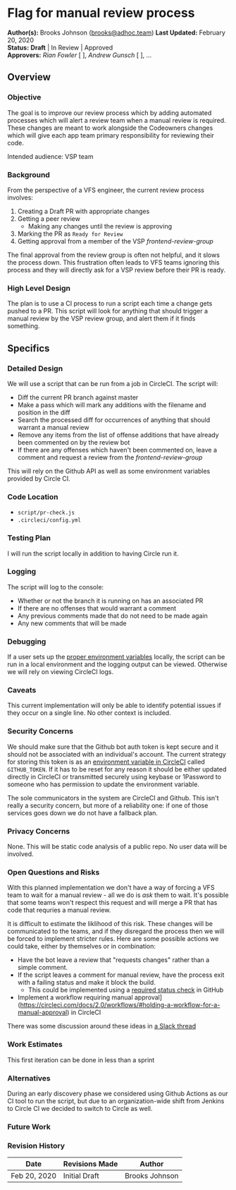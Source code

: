 # Flag for manual review process

**Author(s):** Brooks Johnson (brooks@adhoc.team)
**Last Updated:** February 20, 2020  
**Status:** **Draft** | In Review | Approved  
**Approvers:** _Rian Fowler_ \[ \], _Andrew Gunsch_ \[ \], ...  



## Overview

### Objective

The goal is to improve our review process which by adding automated processes which will alert a review team when a manual review is required.
These changes are meant to work alongside the Codeowners changes which will give each app team primary responsibility for reviewing their code.


Intended audience: VSP team

### Background

From the perspective of a VFS engineer, the current review process involves:

1. Creating a Draft PR with appropriate changes
1. Getting a peer review
    - Making any changes until the review is approving
1. Marking the PR as `Ready for Review`
1. Getting approval from a member of the VSP *frontend-review-group*

The final approval from the review group is often not helpful, and it slows the process down.
This frustration often leads to VFS teams ignoring this process and they will directly ask for a VSP review before their PR is ready.

### High Level Design

The plan is to use a CI process to run a script each time a change gets pushed to a PR.
This script will look for anything that should trigger a manual review by the VSP review group, and alert them if it finds something.

## Specifics

### Detailed Design

We will use a script that can be run from a job in CircleCI.
The script will:

- Diff the current PR branch against master
- Make a pass which will mark any additions with the filename and position in the diff
- Search the processed diff for occurrences of anything that should warrant a manual review
- Remove any items from the list of offense additions that have already been commented on by the review bot
- If there are any offenses which haven't been commented on, leave a comment and request a review from the *frontend-review-group*

This will rely on the Github API as well as some environment variables provided by Circle CI.

### Code Location

- `script/pr-check.js`
- `.circleci/config.yml`

### Testing Plan
I will run the script locally in addition to having Circle run it.

### Logging
The script will log to the console:
- Whether or not the branch it is running on has an associated PR
- If there are no offenses that would warrant a comment
- Any previous comments made that do not need to be made again
- Any new comments that will be made

### Debugging

If a user sets up the [proper environment variables](./manual-review-triggers.md#reguired-environment-variables) locally, the script can be run in a local environment and the logging output can be viewed.  Otherwise we will rely on viewing CircleCI logs.

### Caveats

This current implementation will only be able to identify potential issues if they occur on a single line.
No other context is included.

### Security Concerns

We should make sure that the Github bot auth token is kept secure and it should not be associated with an individual's account.
The current strategy for storing this token is as an [environment variable in CircleCI](https://ui.circleci.com/settings/project/github/department-of-veterans-affairs/vets-website/environment-variables) called `GITHUB_TOKEN`.
If it has to be reset for any reason it should be either updated directly in CircleCI or transmitted securely using keybase or 1Password to someone who has permission to update the environment variable.

The sole communicators in the system are CircleCI and Github.  This isn't really a security concern, but more of a reliability one: if one of those services goes down we do not have a fallback plan.

### Privacy Concerns

None.  This will be static code analysis of a public repo.  No user data will be involved.

### Open Questions and Risks

With this planned implementation we don't have a way of forcing a VFS team to wait for a manual review - all we do is _ask_ them to wait.  It's possible that some teams won't respect this request and will merge a PR that has code that requries a manual review.

It is difficult to estimate the liklihood of this risk.  These changes will be communicated to the teams, and if they disregard the process then we will be forced to implement stricter rules.  Here are some possible actions we could take, either by themselves or in combination:

- Have the bot leave a review that "requests changes" rather than a simple comment.
- If the script leaves a comment for manual review, have the process exit with a failing status and make it block the build.
    - This could be implemented using a [required status check](https://help.github.com/en/github/administering-a-repository/about-required-status-checks) in GitHub
- Implement a workflow requiring manual approval](https://circleci.com/docs/2.0/workflows/#holding-a-workflow-for-a-manual-approval) in CircleCI

There was some discussion around these ideas in [a Slack thread](https://dsva.slack.com/archives/CQH357ZTP/p1582144303027700)

### Work Estimates
This first iteration can be done in less than a sprint

### Alternatives

During an early discovery phase we considered using Github Actions as our CI tool to run the script, but due to an 
organization-wide shift from Jenkins to Circle CI we decided to switch to Circle as well.

### Future Work

### Revision History

Date | Revisions Made | Author
-----|----------------|--------
Feb 20, 2020 | Initial Draft | Brooks Johnson
